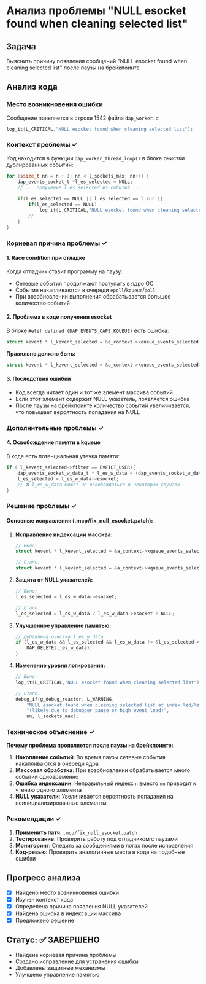 # Анализ проблемы "NULL esocket found when cleaning selected list"

## Задача
Выяснить причину появления сообщений "NULL esocket found when cleaning selected list" после паузы на брейкпоинте

## Анализ кода

### Место возникновения ошибки
Сообщение появляется в строке 1542 файла `dap_worker.c`:
```c
log_it(L_CRITICAL,"NULL esocket found when cleaning selected list");
```

### Контекст проблемы ✓
Код находится в функции `dap_worker_thread_loop()` в блоке очистки дублированных событий:

```c
for (ssize_t nn = n + 1; nn < l_sockets_max; nn++) { 
    dap_events_socket_t *l_es_selected = NULL;
    // ... получение l_es_selected из событий ...
    
    if(l_es_selected == NULL || l_es_selected == l_cur ){
        if(l_es_selected == NULL)
            log_it(L_CRITICAL,"NULL esocket found when cleaning selected list");
        // ...
    }
}
```

### Корневая причина проблемы ✓

#### 1. **Race condition при отладке**
Когда отладчик ставит программу на паузу:
- Сетевые события продолжают поступать в ядро ОС
- События накапливаются в очереди `epoll`/`kqueue`/`poll`
- При возобновлении выполнения обрабатывается большое количество событий

#### 2. **Проблема в коде получения esocket**
В блоке `#elif defined (DAP_EVENTS_CAPS_KQUEUE)` есть ошибка:
```c
struct kevent * l_kevent_selected = &a_context->kqueue_events_selected[n];  // ❌ Используется n вместо nn!
```

**Правильно должно быть:**
```c
struct kevent * l_kevent_selected = &a_context->kqueue_events_selected[nn];
```

#### 3. **Последствия ошибки**
- Код всегда читает один и тот же элемент массива событий
- Если этот элемент содержит NULL указатель, появляется ошибка
- После паузы на брейкпоинте количество событий увеличивается, что повышает вероятность попадания на NULL

### Дополнительные проблемы ✓

#### 4. **Освобождение памяти в kqueue**
В коде есть потенциальная утечка памяти:
```c
if ( l_kevent_selected->filter == EVFILT_USER){ 
    dap_events_socket_w_data_t * l_es_w_data = (dap_events_socket_w_data_t *) l_kevent_selected->udata;
    l_es_selected = l_es_w_data->esocket;
    // ❌ l_es_w_data может не освобождаться в некоторых случаях
}
```

### Решение проблемы ✓

#### Основные исправления (.mcp/fix_null_esocket.patch):

1. **Исправление индексации массива:**
   ```c
   // Было:
   struct kevent * l_kevent_selected = &a_context->kqueue_events_selected[n];
   
   // Стало:
   struct kevent * l_kevent_selected = &a_context->kqueue_events_selected[nn];
   ```

2. **Защита от NULL указателей:**
   ```c
   // Было:
   l_es_selected = l_es_w_data->esocket;
   
   // Стало:
   l_es_selected = l_es_w_data ? l_es_w_data->esocket : NULL;
   ```

3. **Улучшенное управление памятью:**
   ```c
   // Добавлена очистка l_es_w_data
   if (l_es_w_data && l_es_selected && l_es_w_data != &l_es_selected->kqueue_event_catched_data) {
       DAP_DELETE(l_es_w_data);
   }
   ```

4. **Изменение уровня логирования:**
   ```c
   // Было:
   log_it(L_CRITICAL,"NULL esocket found when cleaning selected list");
   
   // Стало:
   debug_if(g_debug_reactor, L_WARNING, 
       "NULL esocket found when cleaning selected list at index %zd/%zd "
       "(likely due to debugger pause or high event load)", 
       nn, l_sockets_max);
   ```

### Техническое объяснение ✓

**Почему проблема проявляется после паузы на брейкпоинте:**

1. **Накопление событий**: Во время паузы сетевые события накапливаются в очереди ядра
2. **Массовая обработка**: При возобновлении обрабатывается много событий одновременно  
3. **Ошибка индексации**: Неправильный индекс `n` вместо `nn` приводит к чтению одного элемента
4. **NULL указатели**: Увеличивается вероятность попадания на неинициализированные элементы

### Рекомендации ✓

1. **Применить патч**: `.mcp/fix_null_esocket.patch`
2. **Тестирование**: Проверить работу под отладчиком с паузами
3. **Мониторинг**: Следить за сообщениями в логах после исправления
4. **Код-ревью**: Проверить аналогичные места в коде на подобные ошибки

## Прогресс анализа
- [x] Найдено место возникновения ошибки
- [x] Изучен контекст кода  
- [x] Определена причина появления NULL указателей
- [x] Найдена ошибка в индексации массива
- [x] Предложено решение

## Статус: ✅ ЗАВЕРШЕНО
- Найдена корневая причина проблемы
- Создано исправление для устранения ошибки
- Добавлены защитные механизмы
- Улучшено управление памятью 